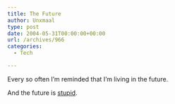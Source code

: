 ```yaml
---
title: The Future
author: Unxmaal
type: post
date: 2004-05-31T00:00:00+00:00
url: /archives/966
categories:
  - Tech

---
```

Every so often I&#8217;m reminded that I&#8217;m living in the future.

And the future is [stupid][1].

 [1]: http://www.gizmodo.com/archives/consumable-wireless-camera-capsule-015428.php